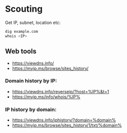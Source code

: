 # Scouting

Get IP, subnet, location etc:

```bash
dig example.com
whois <IP>
```

## Web tools
* https://viewdns.info/
* https://myip.ms/browse/sites_history/

### Domain history by IP:
* https://viewdns.info/reverseip/?host=%IP%&t=1
* https://myip.ms/info/whois/%IP%

### IP history by domain:
* https://viewdns.info/iphistory/?domain=%domain%
* https://myip.ms/browse/sites_history/1/txt/%domain%
